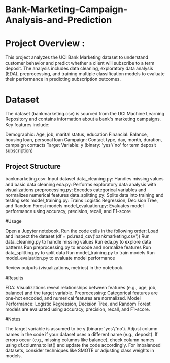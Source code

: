 # Bank-Marketing-Campaign-Analysis-and-Prediction

# Project Overview : 
This project analyzes the UCI Bank Marketing dataset to understand customer behavior and predict whether a client will subscribe to a term deposit. The analysis includes data cleaning, exploratory data analysis (EDA), preprocessing, and training multiple classification models to evaluate their performance in predicting subscription outcomes.
# Dataset
The dataset (bankmarketing.csv) is sourced from the UCI Machine Learning Repository and contains information about a bank's marketing campaigns. Key features include:

Demographic: Age, job, marital status, education
Financial: Balance, housing loan, personal loan
Campaign: Contact type, day, month, duration, campaign contacts
Target Variable: y (binary: 'yes'/'no' for term deposit subscription)

## Project Structure

bankmarketing.csv: Input dataset
data_cleaning.py: Handles missing values and basic data cleaning
eda.py: Performs exploratory data analysis with visualizations
preprocessing.py: Encodes categorical variables and normalizes numerical features
data_splitting.py: Splits data into training and testing sets
model_training.py: Trains Logistic Regression, Decision Tree, and Random Forest models
model_evaluation.py: Evaluates model performance using accuracy, precision, recall, and F1-score



#Usage

Open a Jupyter notebook.
Run the code cells in the following order:
Load and inspect the dataset (df = pd.read_csv('bankmarketing.csv'))
Run data_cleaning.py to handle missing values
Run eda.py to explore data patterns
Run preprocessing.py to encode and normalize features
Run data_splitting.py to split data
Run model_training.py to train models
Run model_evaluation.py to evaluate model performance


Review outputs (visualizations, metrics) in the notebook.

#Results

EDA: Visualizations reveal relationships between features (e.g., age, job, balance) and the target variable.
Preprocessing: Categorical features are one-hot encoded, and numerical features are normalized.
Model Performance: Logistic Regression, Decision Tree, and Random Forest models are evaluated using accuracy, precision, recall, and F1-score.

#Notes

The target variable is assumed to be y (binary: 'yes'/'no'). Adjust column names in the code if your dataset uses a different name (e.g., deposit).
If errors occur (e.g., missing columns like balance), check column names using df.columns.tolist() and update the code accordingly.
For imbalanced datasets, consider techniques like SMOTE or adjusting class weights in models.


